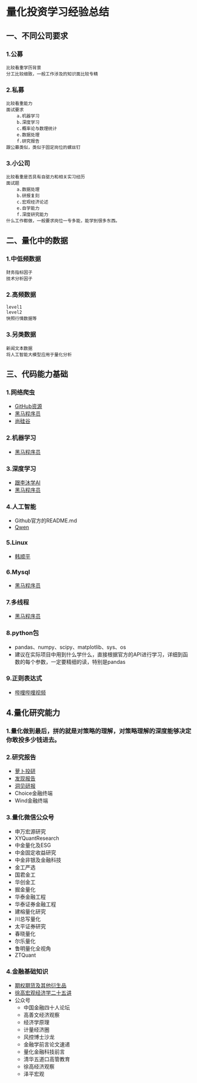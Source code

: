 # 量化投资学习经验总结

## 一、不同公司要求
### 1.公募
    比较看重学历背景
    分工比较细致，一般工作涉及的知识面比较专精

### 2.私募
    比较看重能力
    面试要求
        a.机器学习
        b.深度学习
        c.概率论与数理统计
        e.数据处理
        f.研究报告
    跟公募类似，类似于固定岗位的螺丝钉

### 3.小公司
    比较看重是否具有自驱力和相关实习经历
    面试题
        a.数据处理
        b.研报复刻
        c.宏观经济论述
        e.自学能力
        f.深度研究能力
    什么工作都做，一般要求岗位一专多能，能学到很多东西。

## 二、量化中的数据
### 1.中低频数据
    财务指标因子
    技术分析因子

### 2.高频数据
    level1
    level2
    快照行情数据等

### 3.另类数据
    新闻文本数据
    将人工智能大模型应用于量化分析


## 三、代码能力基础
### 1.网络爬虫
* [GitHub资源](https://github.com/Python3WebSpider/Python3WebSpider)  
* [黑马程序员](https://www.bilibili.com/video/BV1jx411b7E3/?spm_id_from=333.999.0.0&vd_source=f96a96669fd5529b597d07af437c4f08)  
* [尚硅谷](https://www.bilibili.com/video/BV1Db4y1m7Ho/?spm_id_from=333.337.search-card.all.click&vd_source=f96a96669fd5529b597d07af437c4f08)

### 2.机器学习
* [黑马程序员](https://www.bilibili.com/video/BV1nt411r7tj/?spm_id_from=333.999.0.0&vd_source=f96a96669fd5529b597d07af437c4f08)

### 3.深度学习
* [跟李沐学AI](https://www.bilibili.com/video/BV1if4y147hS/?spm_id_from=333.999.0.0&vd_source=f96a96669fd5529b597d07af437c4f08)  
* [黑马程序员](https://www.bilibili.com/video/BV1Wt411C75s/?spm_id_from=333.999.0.0&vd_source=f96a96669fd5529b597d07af437c4f08)

### 4.人工智能
* Github官方的README.md  
* [Qwen](https://github.com/QwenLM/Qwen/blob/main/README_CN.md)

### 5.Linux
* [韩顺平](https://www.bilibili.com/video/BV1Sv411r7vd/?spm_id_from=333.999.0.0&vd_source=f96a96669fd5529b597d07af437c4f08)

### 6.Mysql
* [黑马程序员](https://www.bilibili.com/video/BV1Kr4y1i7ru/?spm_id_from=333.999.0.0&vd_source=f96a96669fd5529b597d07af437c4f08)  

### 7.多线程
* [黑马程序员](https://www.bilibili.com/video/BV1fz4y1D7tU/?spm_id_from=333.999.0.0&vd_source=f96a96669fd5529b597d07af437c4f08)

### 8.python包
* pandas、numpy、scipy、matplotlib、sys、os
* 建议在实际项目中用到什么学什么，直接根据官方的API进行学习，详细到函数的每个参数，一定要精细的读，特别是pandas

### 9.正则表达式
* [哔哩哔哩视频](https://www.bilibili.com/video/BV1q4411y7Zh/?spm_id_from=333.999.0.0&vd_source=f96a96669fd5529b597d07af437c4f08)


## 4.量化研究能力
### 1.量化做到最后，拼的就是对策略的理解，对策略理解的深度能够决定你敢投多少钱进去。
### 2.研究报告
+ [萝卜投研](https://robo.datayes.com/)
+ [发现报告](https://www.fxbaogao.com/?stop=)  
+ [洞见研报](https://www.djyanbao.com/index)
+ Choice金融终端
+ Wind金融终端

### 3.量化微信公众号
+ 申万宏源研究
+ XYQuantResearch
+ 中金量化及ESG
+ 中金固定收益研究
+ 中金非银及金融科技
+ 金工严选
+ 国君金工
+ 华创金工
+ 掘金量化
+ 华泰金融工程
+ 华泰证券金融工程
+ 建榕量化研究
+ 川总写量化
+ 太平证券研究
+ 春晓量化
+ 尔乐量化
+ 鲁明量化全视角
+ ZTQuant

### 4.金融基础知识
+ [期权期货及其他衍生品](https://www.bilibili.com/video/BV1Rx411r7nW/?spm_id_from=333.999.0.0&vd_source=f96a96669fd5529b597d07af437c4f08)
+ [徐高宏观经济学二十五讲](https://www.bilibili.com/video/BV1oE411Z7TU/?spm_id_from=333.999.0.0&vd_source=f96a96669fd5529b597d07af437c4f08)
+ 公众号
    + 中国金融四十人论坛
    + 高善文经济观察
    + 经济学原理
    + 计量经济圈
    + 风控博士沙龙
    + 金融学前言论文速递
    + 量化金融科技前言
    + 清华五道口高管教育
    + 徐高经济观察
    + 泽平宏观



